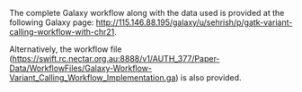 The complete Galaxy workflow along with the data used is provided at the following Galaxy page: 
http://115.146.88.195/galaxy/u/sehrish/p/gatk-variant-calling-workflow-with-chr21. 

Alternatively, the workflow file (https://swift.rc.nectar.org.au:8888/v1/AUTH_377/Paper-Data/WorkflowFiles/Galaxy-Workflow-Variant_Calling_Workflow_Implementation.ga) is also provided.
